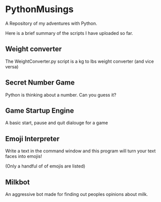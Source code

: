 # PythonMusings
A Repository of my adventures with Python. 

Here is a brief summary of the scripts I have uploaded so far. 

## Weight converter
The WeightConverter.py script is a kg to lbs weight converter (and vice versa)

## Secret Number Game
Python is thinking about a number. Can you guess it?

## Game Startup Engine

A basic start, pause and quit dialouge for a game

## Emoji Interpreter

Write a text in the command window and this program will turn your text faces into emojis!

(Only a handful of of emojis are listed)

## Milkbot

An aggressive bot made for finding out peoples opinions about milk.
